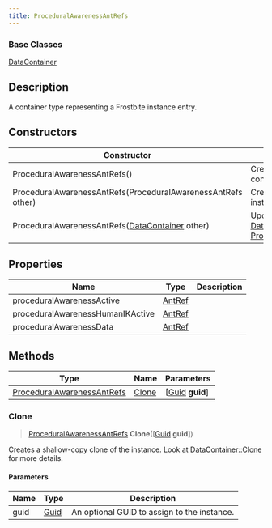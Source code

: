 ```yaml
---
title: ProceduralAwarenessAntRefs
---
```

### Base Classes

[DataContainer](/vext/ref/shared/class/datacontainer)

## Description

A container type representing a Frostbite instance entry.

## Constructors

| Constructor                                                                           | Description                                                                                                                                 |
| ------------------------------------------------------------------------------------- | ------------------------------------------------------------------------------------------------------------------------------------------- |
| ProceduralAwarenessAntRefs()                                                          | Create a new instance of this container type.                                                                                               |
| ProceduralAwarenessAntRefs(ProceduralAwarenessAntRefs other)                          | Create a reference copy of an instance of the same type.                                                                                    |
| ProceduralAwarenessAntRefs([DataContainer](/vext/ref/shared/class/datacontainer) other) | Upcast an instance of type [DataContainer](/vext/ref/shared/class/datacontainer) to [ProceduralAwarenessAntRefs](ProceduralAwarenessAntRefs). |

## Properties

| Name                             | Type             | Description |
| -------------------------------- | ---------------- | ----------- |
| proceduralAwarenessActive        | [AntRef](AntRef) |             |
| proceduralAwarenessHumanIKActive | [AntRef](AntRef) |             |
| proceduralAwarenessData          | [AntRef](AntRef) |             |

## Methods

| Type                                                     | Name            | Parameters                                     |
| -------------------------------------------------------- | --------------- | ---------------------------------------------- |
| [ProceduralAwarenessAntRefs](ProceduralAwarenessAntRefs) | [Clone](#clone) | \[[Guid](/vext/ref/shared/class/guid) **guid**\] |

### Clone

> [ProceduralAwarenessAntRefs](ProceduralAwarenessAntRefs) **Clone**(\[[Guid](/vext/ref/shared/class/guid) **guid**\])

Creates a shallow-copy clone of the instance. Look at [DataContainer::Clone](/vext/ref/shared/class/datacontainer#clone) for more details.

#### Parameters

| Name | Type         | Description                                 |
| ---- | ------------ | ------------------------------------------- |
| guid | [Guid](Guid) | An optional GUID to assign to the instance. |
